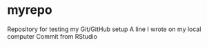 # myrepo
Repository for testing my Git/GitHub setup
A line I wrote on my local computer
Commit from RStudio
